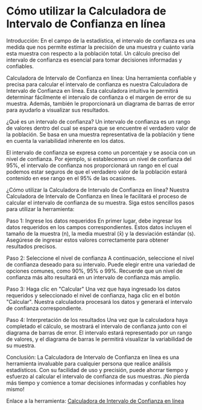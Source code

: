 Cómo utilizar la Calculadora de Intervalo de Confianza en línea
===============================================================

Introducción: En el campo de la estadística, el intervalo de confianza es una medida que nos permite estimar la precisión de una muestra y cuánto varía esta muestra con respecto a la población total. Un cálculo preciso del intervalo de confianza es esencial para tomar decisiones informadas y confiables.

Calculadora de Intervalo de Confianza en línea: Una herramienta confiable y precisa para calcular el intervalo de confianza es nuestra Calculadora de Intervalo de Confianza en línea. Esta calculadora intuitiva le permitirá determinar fácilmente el intervalo de confianza o el margen de error de su muestra. Además, también le proporcionará un diagrama de barras de error para ayudarlo a visualizar sus resultados.

¿Qué es un intervalo de confianza? Un intervalo de confianza es un rango de valores dentro del cual se espera que se encuentre el verdadero valor de la población. Se basa en una muestra representativa de la población y tiene en cuenta la variabilidad inherente en los datos.

El intervalo de confianza se expresa como un porcentaje y se asocia con un nivel de confianza. Por ejemplo, si establecemos un nivel de confianza del 95%, el intervalo de confianza nos proporcionará un rango en el cual podemos estar seguros de que el verdadero valor de la población estará contenido en ese rango en el 95% de las ocasiones.

¿Cómo utilizar la Calculadora de Intervalo de Confianza en línea? Nuestra Calculadora de Intervalo de Confianza en línea le facilitará el proceso de calcular el intervalo de confianza de su muestra. Siga estos sencillos pasos para utilizar la herramienta:

Paso 1: Ingrese los datos requeridos En primer lugar, debe ingresar los datos requeridos en los campos correspondientes. Estos datos incluyen el tamaño de la muestra (n), la media muestral (x̄) y la desviación estándar (s). Asegúrese de ingresar estos valores correctamente para obtener resultados precisos.

Paso 2: Seleccione el nivel de confianza A continuación, seleccione el nivel de confianza deseado para su intervalo. Puede elegir entre una variedad de opciones comunes, como 90%, 95% o 99%. Recuerde que un nivel de confianza más alto resultará en un intervalo de confianza más amplio.

Paso 3: Haga clic en "Calcular" Una vez que haya ingresado los datos requeridos y seleccionado el nivel de confianza, haga clic en el botón "Calcular". Nuestra calculadora procesará los datos y generará el intervalo de confianza correspondiente.

Paso 4: Interpretación de los resultados Una vez que la calculadora haya completado el cálculo, se mostrará el intervalo de confianza junto con el diagrama de barras de error. El intervalo estará representado por un rango de valores, y el diagrama de barras le permitirá visualizar la variabilidad de su muestra.

Conclusión: La Calculadora de Intervalo de Confianza en línea es una herramienta invaluable para cualquier persona que realice análisis estadísticos. Con su facilidad de uso y precisión, puede ahorrar tiempo y esfuerzo al calcular el intervalo de confianza de sus muestras. ¡No pierda más tiempo y comience a tomar decisiones informadas y confiables hoy mismo!

Enlace a la herramienta: [Calculadora de Intervalo de Confianza en línea](https://www.onlinecalculatorsfree.com/es/math/confidence-interval-calculator.html)